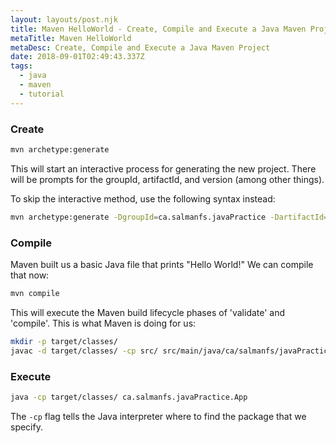 ```yaml
---
layout: layouts/post.njk
title: Maven HelloWorld - Create, Compile and Execute a Java Maven Project
metaTitle: Maven HelloWorld
metaDesc: Create, Compile and Execute a Java Maven Project
date: 2018-09-01T02:49:43.337Z
tags:
  - java
  - maven
  - tutorial
---
```

### Create
```bash
mvn archetype:generate
```
This will start an interactive process for generating the new project. There will be prompts for the groupId, artifactId, and version (among other things).

To skip the interactive method, use the following syntax instead:
```bash
mvn archetype:generate -DgroupId=ca.salmanfs.javaPractice -DartifactId=HelloWorld -DinteractiveMode=false
```

### Compile
Maven built us a basic Java file that prints "Hello World!"
We can compile that now:
```bash
mvn compile
```

This will execute the Maven build lifecycle phases of 'validate' and 'compile'.
This is what Maven is doing for us:
```bash
mkdir -p target/classes/
javac -d target/classes/ -cp src/ src/main/java/ca/salmanfs/javaPractice/App.java
```

### Execute
```bash
java -cp target/classes/ ca.salmanfs.javaPractice.App
```
The `-cp` flag tells the Java interpreter where to find the package that we specify.